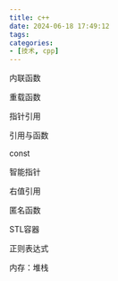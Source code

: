 ```yaml
---
title: c++
date: 2024-06-18 17:49:12
tags:
categories:
- [技术, cpp]
---
```


内联函数

重载函数

指针引用

引用与函数

const

智能指针

右值引用

匿名函数

STL容器

正则表达式

内存：堆栈